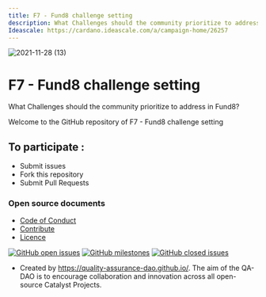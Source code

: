 ```yaml
---
title: F7 - Fund8 challenge setting
description: What Challenges should the community prioritize to address in Fund8?
Ideascale: https://cardano.ideascale.com/a/campaign-home/26257
---
```


![2021-11-28 (13)](https://user-images.githubusercontent.com/25156451/143788996-f6c40367-498a-418d-9edf-1bd538fed95c.png)

# F7 - Fund8 challenge setting

What Challenges should the community prioritize to address in Fund8?

Welcome to the GitHub repository of F7 - Fund8 challenge setting

## To participate :
* Submit issues
* Fork this repository
* Submit Pull Requests

### Open source documents 
- [Code of Conduct](https://github.com/Catalyst-Challenges/F7-Fund8-challenge-setting/blob/main/CODE-OF-CONDUCT.md)
- [Contribute](https://github.com/Catalyst-Challenges/F7-Fund8-challenge-setting/blob/main/CONTRIBUTE.md)
- [Licence](https://github.com/Catalyst-Challenges/F7-Fund8-challenge-setting/blob/main/LICENSE)

[![GitHub open issues](https://img.shields.io/github/issues/Catalyst-Challenges/F7-Fund8-challenge-setting?style=flat-square)](https://github.com/Catalyst-Challenges/F7-Fund8-challenge-setting/issues)
[![GitHub milestones](https://img.shields.io/github/milestones/open/Catalyst-Challenges/F7-Fund8-challenge-setting?style=flat-square)](https://github.com/Catalyst-Challenges/F7-Fund8-challenge-setting/milestones)
[![GitHub closed issues](https://img.shields.io/github/issues-closed-raw/Catalyst-Challenges/F7-Fund8-challenge-setting?style=flat-square)](https://github.com/Catalyst-Challenges/F7-Fund8-challenge-setting/issues?q=is%3Aissue+is%3Aclosed)


- Created by https://quality-assurance-dao.github.io/. The aim of the QA-DAO is to encourage collaboration and innovation across all open-source Catalyst Projects.

